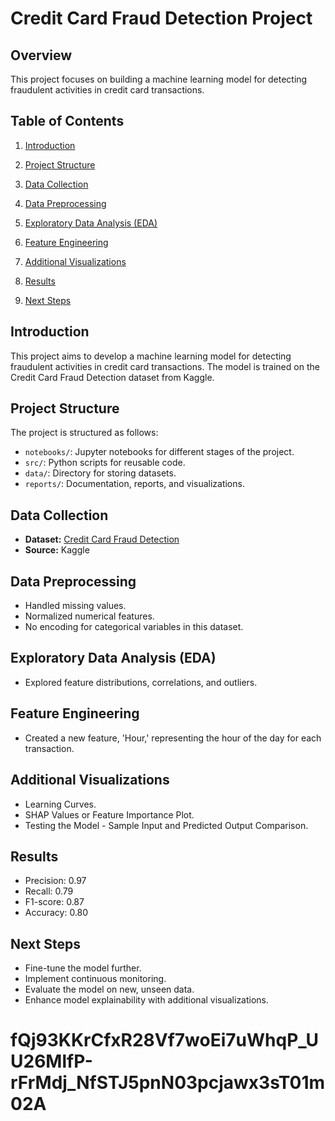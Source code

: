 # Credit Card Fraud Detection Project

## Overview
This project focuses on building a machine learning model for detecting fraudulent activities in credit card transactions.

## Table of Contents
1. [Introduction](#introduction)
2. [Project Structure](#project-structure)
3. [Data Collection](#data-collection)
4. [Data Preprocessing](#data-preprocessing)
5. [Exploratory Data Analysis (EDA)](#eda)
6. [Feature Engineering](#feature-engineering)
7. [Additional Visualizations](#additional-visualizations)

8. [Results](#results)
9. [Next Steps](#next-steps)

## Introduction
This project aims to develop a machine learning model for detecting fraudulent activities in credit card transactions. The model is trained on the Credit Card Fraud Detection dataset from Kaggle.

## Project Structure
The project is structured as follows:
- `notebooks/`: Jupyter notebooks for different stages of the project.
- `src/`: Python scripts for reusable code.
- `data/`: Directory for storing datasets.
- `reports/`: Documentation, reports, and visualizations.

## Data Collection
- **Dataset:** [Credit Card Fraud Detection](https://www.kaggle.com/mlg-ulb/creditcardfraud)
- **Source:** Kaggle

## Data Preprocessing
- Handled missing values.
- Normalized numerical features.
- No encoding for categorical variables in this dataset.

## Exploratory Data Analysis (EDA)
- Explored feature distributions, correlations, and outliers.

## Feature Engineering
- Created a new feature, 'Hour,' representing the hour of the day for each transaction.

## Additional Visualizations
- Learning Curves.
- SHAP Values or Feature Importance Plot.
- Testing the Model - Sample Input and Predicted Output Comparison.

## Results
- Precision: 0.97
- Recall: 0.79
- F1-score: 0.87
- Accuracy: 0.80

## Next Steps
- Fine-tune the model further.
- Implement continuous monitoring.
- Evaluate the model on new, unseen data.
- Enhance model explainability with additional visualizations.
# fQj93KKrCfxR28Vf7woEi7uWhqP_UU26MlfP-rFrMdj_NfSTJ5pnN03pcjawx3sT01m02A
